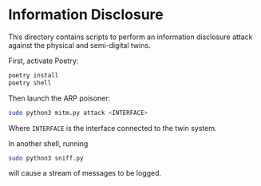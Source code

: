 # Information Disclosure

This directory contains scripts to perform an information disclosure attack against the physical and semi-digital twins.

First, activate Poetry:

```sh
poetry install
poetry shell
```

Then launch the ARP poisoner:

```sh
sudo python3 mitm.py attack <INTERFACE>
```

Where `INTERFACE` is the interface connected to the twin system.


In another shell, running

```sh
sudo python3 sniff.py
```

will cause a stream of messages to be logged.

